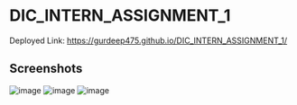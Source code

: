 # DIC_INTERN_ASSIGNMENT_1
Deployed Link: https://gurdeep475.github.io/DIC_INTERN_ASSIGNMENT_1/
## Screenshots
![image](https://user-images.githubusercontent.com/32095032/179497074-05268e17-5399-4f24-89b5-1e6c3e0bc716.png)
![image](https://user-images.githubusercontent.com/32095032/179368167-f37f957e-17aa-4e93-8269-3fab46ed802b.png)
![image](https://user-images.githubusercontent.com/32095032/179368052-b6a401e5-54c1-4b89-888a-1120b7b5a276.png)
